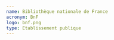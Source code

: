 ```yaml
---
name: Bibliothèque nationale de France
acronym: BnF
logo: bnf.png
type: Etablissement publique
---
```

